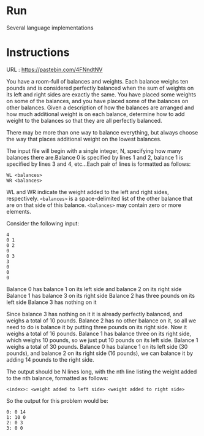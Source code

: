 # Run

Several language implementations

# Instructions

URL : https://pastebin.com/4FNndtNV

You have a room-full of balances and weights. Each balance weighs ten pounds and is considered perfectly balanced when the sum of weights on its left and right sides are exactly the same. You have placed some weights on some of the balances, and you have placed some of the balances on other balances. Given a description of how the balances are arranged and how much additional weight is on each balance, determine how to add weight to the balances so that they are all perfectly balanced.

There may be more than one way to balance everything, but always choose the way that places additional weight on the lowest balances.

The input file will begin with a single integer, N, specifying how many balances there are.Balance 0 is specified by lines 1 and 2, balance 1 is specified by lines 3 and 4, etc...Each pair of lines is formatted as follows:

```
WL <balances>
WR <balances>
```

WL and WR indicate the weight added to the left and right sides, respectively. `<balances>` is a space-delimited list of the other balance that are on that side of this balance. `<balances>` may contain zero or more elements.

Consider the following input:

```
4
0 1
0 2
0
0 3
3
0
0
0
```

Balance 0 has balance 1 on its left side and balance 2 on its right side
Balance 1 has balance 3 on its right side
Balance 2 has three pounds on its left side
Balance 3 has nothing on it

Since balance 3 has nothing on it it is already perfectly balanced, and weighs a total of 10 pounds.
Balance 2 has no other balance on it, so all we need to do is balance it by putting three pounds on its right side. Now it weighs a total of 16 pounds.
Balance 1 has balance three on its right side, which weighs 10 pounds, so we just put 10 pounds on its left side. Balance 1 weighs a total of 30 pounds.
Balance 0 has balance 1 on its left side (30 pounds), and balance 2 on its right side (16 pounds), we can balance it by adding 14 pounds to the right side.

The output should be N lines long, with the nth line listing the weight added to the nth balance, formatted as follows:

```
<index>: <weight added to left side> <weight added to right side>
```

So the output for this problem would be:

```
0: 0 14
1: 10 0
2: 0 3
3: 0 0
```
